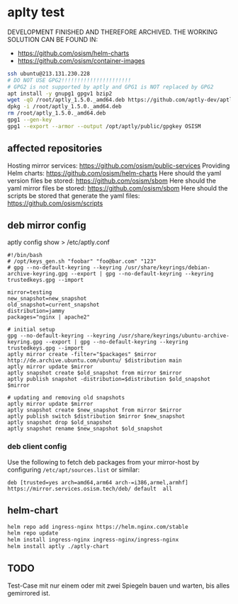 # aplty test

DEVELOPMENT FINISHED AND THEREFORE ARCHIVED.
THE WORKING SOLUTION CAN BE FOUND IN:

- https://github.com/osism/helm-charts
- https://github.com/osism/container-images

```sh
ssh ubuntu@213.131.230.228
# DO NOT USE GPG2!!!!!!!!!!!!!!!!!!!!!!
# GPG2 is not supported by aptly and GPG1 is NOT replaced by GPG2
apt install -y gnupg1 gpgv1 bzip2
wget -qO /root/aptly_1.5.0._amd64.deb https://github.com/aptly-dev/aptly/releases/download/v1.5.0/aptly_1.5.0_amd64.deb
dpkg -i /root/aptly_1.5.0._amd64.deb
rm /root/aptly_1.5.0._amd64.deb
gpg1 --gen-key
gpg1 --export --armor --output /opt/aptly/public/gpgkey OSISM
```

## affected repositories

Hosting mirror services: <https://github.com/osism/public-services>
Providing Helm charts: <https://github.com/osism/helm-charts>
Here should the yaml version files be stored: <https://github.com/osism/sbom>
Here should the yaml mirror files be stored: <https://github.com/osism/sbom>
Here should the scripts be stored that generate the yaml files: <https://github.com/osism/scripts>

## deb mirror config

aptly config show > /etc/aptly.conf

```shell
#!/bin/bash
# /opt/keys_gen.sh "foobar" "foo@bar.com" "123"
# gpg --no-default-keyring --keyring /usr/share/keyrings/debian-archive-keyring.gpg --export | gpg --no-default-keyring --keyring trustedkeys.gpg --import

mirror=testing
new_snapshot=new_snapshot
old_snapshot=current_snapshot
distribution=jammy
packages="nginx | apache2"

# initial setup
gpg --no-default-keyring --keyring /usr/share/keyrings/ubuntu-archive-keyring.gpg --export | gpg --no-default-keyring --keyring trustedkeys.gpg --import
aptly mirror create -filter="$packages" $mirror http://de.archive.ubuntu.com/ubuntu/ $distribution main
aptly mirror update $mirror
aptly snapshot create $old_snapshot from mirror $mirror
aptly publish snapshot -distribution=$distribution $old_snapshot $mirror

# updating and removing old snapshots
aptly mirror update $mirror
aptly snapshot create $new_snapshot from mirror $mirror
aptly publish switch $distribution $mirror $new_snapshot
aptly snapshot drop $old_snapshot
aptly snapshot rename $new_snapshot $old_snapshot
```

### deb client config

Use the following to fetch deb packages from your mirror-host by configuring `/etc/apt/sources.list` or similar:

```list
deb [trusted=yes arch=amd64,arm64 arch-=i386,armel,armhf] https://mirror.services.osism.tech/deb/ default  all
```

## helm-chart

```sh
helm repo add ingress-nginx https://helm.nginx.com/stable   
helm repo update
helm install ingress-nginx ingress-nginx/ingress-nginx
helm install aptly ./aptly-chart
```

## TODO

Test-Case mit nur einem oder mit zwei Spiegeln bauen und warten, bis alles gemirrored ist.

